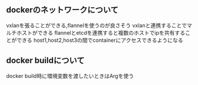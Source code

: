 ## dockerのネットワークについて
vxlanを張ることができる,flannelを使うのが良さそう
vxlanと連携することでマルチホストができる
flannelとetcdを連携すると複数のホストでipを共有することができる host1,host2,host3の間でcontainerにアクセスできるようになる

## docker buildについて
docker build時に環境変数を渡したいときはArgを使う
